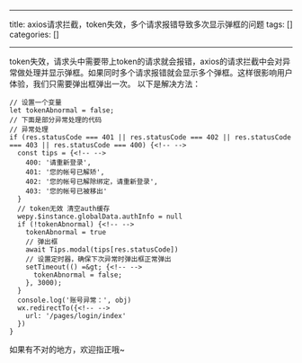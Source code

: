 
--- 
title:  axios请求拦截，token失效，多个请求报错导致多次显示弹框的问题 
tags: []
categories: [] 

---
>  
 token失效，请求头中需要带上token的请求就会报错，axios的请求拦截中会对异常做处理并显示弹框。如果同时多个请求报错就会显示多个弹框。这样很影响用户体验，我们只需要弹出框弹出一次。 以下是解决方法： 


```
// 设置一个变量
let tokenAbnormal = false;
// 下面是部分异常处理的代码
// 异常处理
if (res.statusCode === 401 || res.statusCode === 402 || res.statusCode === 403 || res.statusCode === 400) {<!-- -->
  const tips = {<!-- -->
    400: '请重新登录',
    401: '您的帐号已解矫',
    402: '您的帐号已解除绑定，请重新登录',
    403: '您的帐号已被移出'
  }
  // token无效 清空auth缓存
  wepy.$instance.globalData.authInfo = null
  if (!tokenAbnormal) {<!-- -->
    tokenAbnormal = true
    // 弹出框
    await Tips.modal(tips[res.statusCode])
    // 设置定时器，确保下次异常时弹出框正常弹出
    setTimeout(() =&gt; {<!-- -->
      tokenAbnormal = false;
    }, 3000);
  }
  console.log('账号异常：', obj)
  wx.redirectTo({<!-- -->
    url: '/pages/login/index'
  })
}

```

如果有不对的地方，欢迎指正哦~
